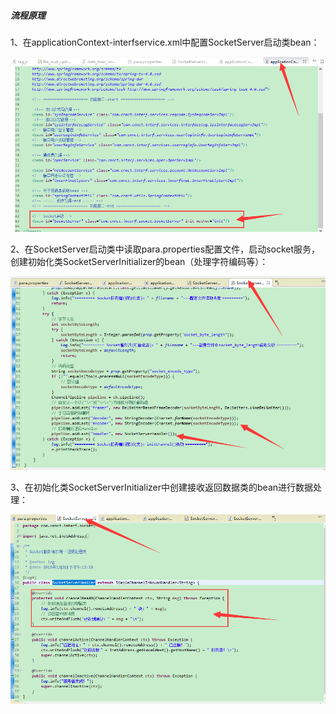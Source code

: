 ##### 流程原理

1、在applicationContext-interfservice.xml中配置SocketServer启动类bean：

![](/assets/socket2.png)

2、在SocketServer启动类中读取para.properties配置文件，启动socket服务，创建初始化类SocketServerInitializer的bean（处理字符编码等）：

![](/assets/socket10.png)

3、在初始化类SocketServerInitializer中创建接收返回数据类的bean进行数据处理：

![](/assets/socket3.png)


